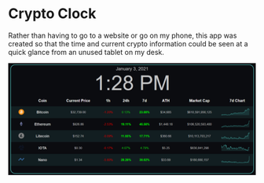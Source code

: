 # Crypto Clock

Rather than having to go to a website or go on my phone, this app was created so that the time and current crypto information could be seen at a quick glance from an unused tablet on my desk.

<img src="images/CryptoClock_Image.png">
